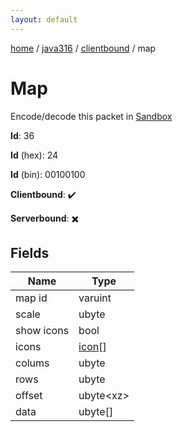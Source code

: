 ```yaml
---
layout: default
---
```


[home](/)  /  [java316](/protocol/java316)  /  [clientbound](/protocol/java316/clientbound)  /  map

# Map

Encode/decode this packet in [Sandbox](../../../sandbox/java316#clientbound.map)

**Id**: 36

**Id** (hex): 24

**Id** (bin): 00100100

**Clientbound**: ✔️

**Serverbound**: ✖️

## Fields

Name | Type
---|---
map id | varuint
scale | ubyte
show icons | bool
icons | [icon](/protocol/java316/types/icon)[]
colums | ubyte
rows | ubyte
offset | ubyte&lt;xz&gt;
data | ubyte[]
